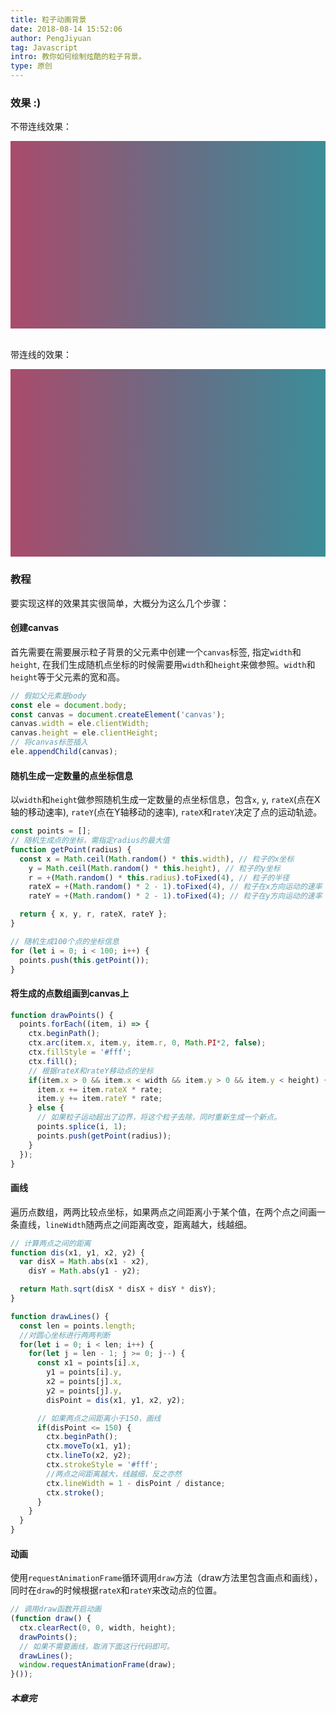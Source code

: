 ```yaml
---
title: 粒子动画背景
date: 2018-08-14 15:52:06
author: PengJiyuan
tag: Javascript
intro: 教你如何绘制炫酷的粒子背景。
type: 原创
---
```


### 效果 :)

不带连线效果：

<div id="particle-demo" style="width: 100%;height: 300px;background: linear-gradient(to right, #aa4b6b, #6b6b83, #3b8d99);background: -webkit-linear-gradient(to right, #aa4b6b, #6b6b83, #3b8d99);"></div>
<script src="https://unpkg.com/particle-bg/lib/particle-bg.umd.min.js"></script>
<script>
  particleBg('#particle-demo', {
    line: false
  });
</script>

<br/>带连线的效果：<br/>

<div id="particle-demo2" style="width: 100%;height: 300px;background: linear-gradient(to right, #aa4b6b, #6b6b83, #3b8d99);background: -webkit-linear-gradient(to right, #aa4b6b, #6b6b83, #3b8d99);"></div>
<script>
  particleBg('#particle-demo2');
</script>

### 教程

要实现这样的效果其实很简单，大概分为这么几个步骤：

#### 创建canvas

首先需要在需要展示粒子背景的父元素中创建一个`canvas`标签, 指定`width`和`height`, 在我们生成随机点坐标的时候需要用`width`和`height`来做参照。`width`和`height`等于父元素的宽和高。

```javascript
// 假如父元素是body
const ele = document.body;
const canvas = document.createElement('canvas');
canvas.width = ele.clientWidth;
canvas.height = ele.clientHeight;
// 将canvas标签插入
ele.appendChild(canvas);
```

#### 随机生成一定数量的点坐标信息

以`width`和`height`做参照随机生成一定数量的点坐标信息，包含`x`, `y`, `rateX`(点在X轴的移动速率), `rateY`(点在Y轴移动的速率), `rateX`和`rateY`决定了点的运动轨迹。

```javascript
const points = [];
// 随机生成点的坐标，需指定radius的最大值
function getPoint(radius) {
  const x = Math.ceil(Math.random() * this.width), // 粒子的x坐标
    y = Math.ceil(Math.random() * this.height), // 粒子的y坐标
    r = +(Math.random() * this.radius).toFixed(4), // 粒子的半径
    rateX = +(Math.random() * 2 - 1).toFixed(4), // 粒子在x方向运动的速率
    rateY = +(Math.random() * 2 - 1).toFixed(4); // 粒子在y方向运动的速率

  return { x, y, r, rateX, rateY };
}

// 随机生成100个点的坐标信息
for (let i = 0; i < 100; i++) {
  points.push(this.getPoint());
}
```

#### 将生成的点数组画到canvas上

```javascript
function drawPoints() {
  points.forEach((item, i) => {
    ctx.beginPath();
    ctx.arc(item.x, item.y, item.r, 0, Math.PI*2, false);
    ctx.fillStyle = '#fff';
    ctx.fill();
    // 根据rateX和rateY移动点的坐标
    if(item.x > 0 && item.x < width && item.y > 0 && item.y < height) {
      item.x += item.rateX * rate;
      item.y += item.rateY * rate;
    } else {
      // 如果粒子运动超出了边界，将这个粒子去除，同时重新生成一个新点。
      points.splice(i, 1);
      points.push(getPoint(radius));
    }
  });
}
```

#### 画线

遍历点数组，两两比较点坐标，如果两点之间距离小于某个值，在两个点之间画一条直线，`lineWidth`随两点之间距离改变，距离越大，线越细。

```javascript
// 计算两点之间的距离
function dis(x1, y1, x2, y2) {
  var disX = Math.abs(x1 - x2),
    disY = Math.abs(y1 - y2);

  return Math.sqrt(disX * disX + disY * disY);
}

function drawLines() {
  const len = points.length;
  //对圆心坐标进行两两判断
  for(let i = 0; i < len; i++) {
    for(let j = len - 1; j >= 0; j--) {
      const x1 = points[i].x,
        y1 = points[i].y,
        x2 = points[j].x,
        y2 = points[j].y,
        disPoint = dis(x1, y1, x2, y2);

      // 如果两点之间距离小于150，画线
      if(disPoint <= 150) {
        ctx.beginPath();
        ctx.moveTo(x1, y1);
        ctx.lineTo(x2, y2);
        ctx.strokeStyle = '#fff';
        //两点之间距离越大，线越细，反之亦然
        ctx.lineWidth = 1 - disPoint / distance;
        ctx.stroke();
      }
    }
  }
}
```

#### 动画

使用`requestAnimationFrame`循环调用`draw`方法（draw方法里包含画点和画线），同时在`draw`的时候根据`rateX`和`rateY`来改动点的位置。

```javascript
// 调用draw函数开启动画
(function draw() {
  ctx.clearRect(0, 0, width, height);
  drawPoints();
  // 如果不需要画线，取消下面这行代码即可。
  drawLines();
  window.requestAnimationFrame(draw);
}());
```

##### 本章完
